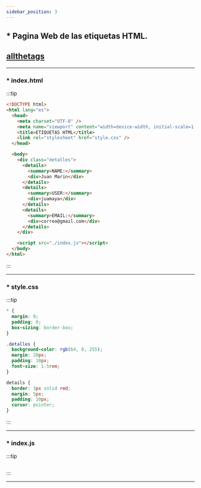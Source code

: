 ```yaml
---
sidebar_position: 3
---
```


## \* Pagina Web de las etiquetas HTML.

## [allthetags](https://allthetags.com/)

---

### \* index.html

:::tip

```html
<!DOCTYPE html>
<html lang="es">
  <head>
    <meta charset="UTF-8" />
    <meta name="viewport" content="width=device-width, initial-scale=1.0" />
    <title>ETIQUETAS HTML</title>
    <link rel="stylesheet" href="style.css" />
  </head>

  <body>
    <div class="detalles">
      <details>
        <summary>NAME:</summary>
        <div>Juan Marin</div>
      </details>
      <details>
        <summary>USER:</summary>
        <div>juamaya</div>
      </details>
      <details>
        <summary>EMAIL:</summary>
        <div>correo@gmail.com</div>
      </details>
    </div>

    <script src="./index.js"></script>
  </body>
</html>
```

:::

---

### \* style.css

:::tip

```css
* {
  margin: 0;
  padding: 0;
  box-sizing: border-box;
}

.detalles {
  background-color: rgb(64, 0, 255);
  margin: 20px;
  padding: 10px;
  font-size: 1.5rem;
}

details {
  border: 3px solid red;
  margin: 5px;
  padding: 10px;
  cursor: pointer;
}
```

:::

---

### \* index.js

:::tip

```js

```

:::

---
